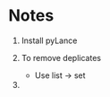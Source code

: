 Notes
===============================================

1. Install pyLance

2. To remove deplicates
    - Use list -> set

3. 